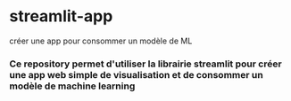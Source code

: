 # streamlit-app
créer une app pour consommer un modèle de ML 
### Ce repository permet d'utiliser la librairie streamlit pour créer une app web simple de visualisation et de consommer un modèle de machine learning
